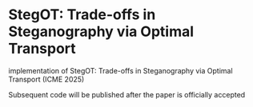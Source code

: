 # StegOT: Trade-offs in Steganography via Optimal Transport
implementation of StegOT: Trade-offs in Steganography via Optimal Transport (ICME 2025)

Subsequent code will be published after the paper is officially accepted
